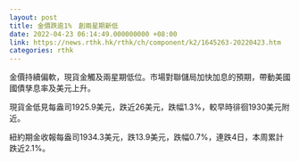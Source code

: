 ```yaml
---
layout: post
title: 金價跌逾1%　創兩星期新低
date: 2022-04-23 06:14:49.000000000 +08:00
link: https://news.rthk.hk/rthk/ch/component/k2/1645263-20220423.htm
categories: rthk
---
```


金價持續偏軟，現貨金觸及兩星期低位。市場對聯儲局加快加息的預期，帶動美國國債孳息率及美元上升。

現貨金低見每盎司1925.9美元，跌近26美元，跌幅1.3%，較早時徘徊1930美元附近。

紐約期金收報每盎司1934.3美元，跌13.9美元，跌幅0.7%，連跌4日，本周累計跌近2.1%。
